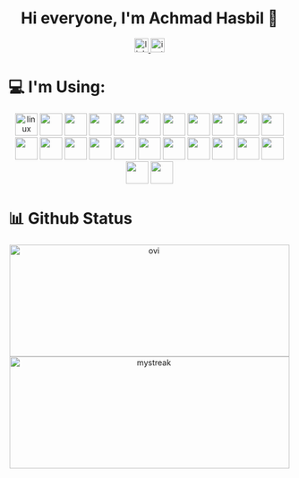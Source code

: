 <h1 align="center">Hi everyone, I'm Achmad Hasbil 👋</h1>
<div align="center">
  <a href="https://www.linkedin.com/in/achmad-hasbil" target="_blank">
    <img src="https://img.shields.io/badge/LinkedIn-0077B5?style=for-the-badge&logo=linkedin&logoColor=white" height="25" alt="linkedin logo"  />
  </a>
  <a href="https://instagram.com/achmad.hasbil" target="_blank">
    <img src="https://img.shields.io/static/v1?message=Instagram&logo=instagram&label=&color=E4405F&logoColor=white&labelColor=&style=for-the-badge" height="25" alt="instagram logo"  />
  </a>
</div>


<!--
**rawhx/rawhx** is a ✨ _special_ ✨ repository because its `README.md` (this file) appears on your GitHub profile.

Here are some ideas to get you started:

- 🔭 I’m currently working on ...
- 🌱 I’m currently learning ...
- 👯 I’m looking to collaborate on ...
- 🤔 I’m looking for help with ...
- 💬 Ask me about ...
- 📫 How to reach me: ...
- 😄 Pronouns: ...
- ⚡ Fun fact: ...
-->

# 💻 I'm Using:
<div align="center">
  <img src="https://skillicons.dev/icons?i=go" height="40" alt="linux logo"  />
  <img src="https://skillicons.dev/icons?i=js" height="40"  />
  <img src="https://skillicons.dev/icons?i=jquery" height="40" />
  <img src="https://skillicons.dev/icons?i=mysql" height="40" />
  <img src="https://skillicons.dev/icons?i=nextjs" height="40"  />
  <img src="https://skillicons.dev/icons?i=nodejs" height="40" />
  <img src="https://skillicons.dev/icons?i=npm" height="40"  />
  <img src="https://skillicons.dev/icons?i=php" height="40"  />
  <img src="https://skillicons.dev/icons?i=postman" height="40" />
  <img src="https://skillicons.dev/icons?i=react" height="40"  />
  <img src="https://skillicons.dev/icons?i=tailwind" height="40"  />
  <img src="https://skillicons.dev/icons?i=bootstrap" height="40" />
  <img src="https://skillicons.dev/icons?i=ts" height="40"  />
  <img src="https://skillicons.dev/icons?i=vite" height="40"  />
  <img src="https://skillicons.dev/icons?i=laravel" height="40"  />
  <img src="https://skillicons.dev/icons?i=nodejs" height="40"  />
  <img src="https://skillicons.dev/icons?i=html" height="40" />
  <img src="https://skillicons.dev/icons?i=css" height="40" />
  <img src="https://skillicons.dev/icons?i=godot" height="40" />
  <img src="https://skillicons.dev/icons?i=git" height="40" />
  <img src="https://skillicons.dev/icons?i=figma" height="40" />
  <img src="https://skillicons.dev/icons?i=github" height="40" />
  <img src="https://skillicons.dev/icons?i=gitlab" height="40" />
  <img src="https://skillicons.dev/icons?i=discord" height="40" />
</div>

# 📊 Github Status
<div align="center">
  <img src="https://github-readme-stats.vercel.app/api/top-langs?username=rawhx&show_icons=true&locale=en&layout=compact&theme=chartreuse-dark" alt="ovi" width="500px" height="200px"/>
  <img src="https://github-readme-streak-stats.herokuapp.com/?user=rawhx&theme=tokyonight" alt="mystreak" height="200px" width="500px" />
</div>

